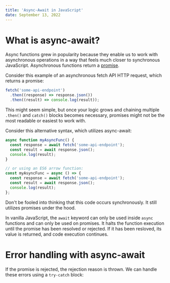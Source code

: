 ```yaml
---
title: 'Async-Await in JavaScript'
date: September 13, 2022
---
```


# What is async-await?

Async functions grew in popularity because they enable us to work with asynchronous operations in a way that feels much closer to synchronous JavaScript. Asynchronous functions return a [promise](promises-in-js).

Consider this example of an asynchronous fetch API HTTP request, which returns a promise:

```js
fetch('some-api-endpoint')
  .then((response) => response.json())
  .then((result) => console.log(result));
```

This might seem simple, but once your logic grows and chaining multiple `.then()` and `catch()` blocks becomes necessary, promises might not be the most readable or easiest to work with.

Consider this alternative syntax, which utilizes async-await:

```js
async function myAsyncFunc() {
  const response = await fetch('some-api-endpoint');
  const result = await response.json();
  console.log(result);
}

// or using an ES6 arrow function:
const myAsyncFunc = async () => {
  const response = await fetch('some-api-endpoint');
  const result = await response.json();
  console.log(result);
};
```

Don't be fooled into thinking that this code occurs synchronously. It still utilizes promises under the hood.

In vanilla JavaScript, the `await` keyword can only be used inside `async` functions and can only be used on promises. It halts the function execution until the promise has been resolved or rejected. If it has been resloved, its value is returned, and code execution continues.

# Error handling with async-await

If the promise is rejected, the rejection reason is thrown. We can handle these errors using a `try-catch` block:
